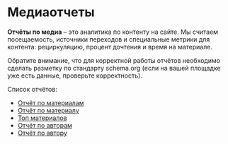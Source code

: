 # Медиаотчеты

**Отчёты по медиа** – это аналитика по контенту на сайте. Мы считаем посещаемость, источники переходов и специальные метрики для контента: рециркуляцию, процент дочтения и время на материале.

Обратите внимание, что для корректной работы отчётов необходимо сделать разметку по стандарту schema.org (если на вашей площадке уже есть данные, проверьте корректность).

Список отчётов:

* [Отчёт по материалам](otchyot-po-materialam.md)
* [Отчёт по материалу](otchyot-po-materialu.md)
* [Топ материалов](top-materialov.md)
* [Отчёт по авторам](otchyot-po-avtoram.md)
* [Отчёт по автору](otchyot-po-avtoru.md)
